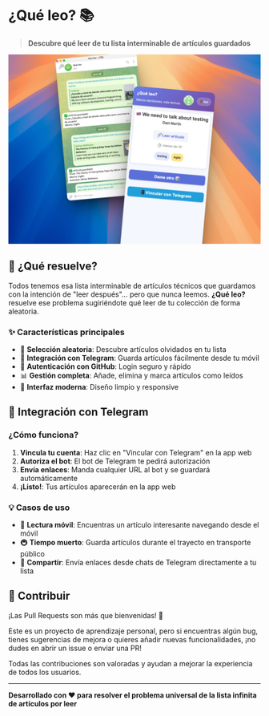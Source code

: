 # ¿Qué leo? 📚

> **Descubre qué leer de tu lista interminable de artículos guardados**

![¿Qué leo? App](./screenshots/app.png)

## 🎯 ¿Qué resuelve?

Todos tenemos esa lista interminable de artículos técnicos que guardamos con la intención de "leer después"... pero que nunca leemos. **¿Qué leo?** resuelve ese problema sugiriéndote qué leer de tu colección de forma aleatoria.

### ✨ Características principales

- 🔄 **Selección aleatoria**: Descubre artículos olvidados en tu lista
- 📱 **Integración con Telegram**: Guarda artículos fácilmente desde tu móvil
- 👤 **Autenticación con GitHub**: Login seguro y rápido
- 📊 **Gestión completa**: Añade, elimina y marca artículos como leídos
- 🎨 **Interfaz moderna**: Diseño limpio y responsive

## 📱 Integración con Telegram

### ¿Cómo funciona?

1. **Vincula tu cuenta**: Haz clic en "Vincular con Telegram" en la app web
2. **Autoriza el bot**: El bot de Telegram te pedirá autorización
3. **Envía enlaces**: Manda cualquier URL al bot y se guardará automáticamente
4. **¡Listo!**: Tus artículos aparecerán en la app web

### 💡 Casos de uso

- 📖 **Lectura móvil**: Encuentras un artículo interesante navegando desde el móvil
- 🚇 **Tiempo muerto**: Guarda artículos durante el trayecto en transporte público
- 💬 **Compartir**: Envía enlaces desde chats de Telegram directamente a tu lista

## 🤝 Contribuir

¡Las Pull Requests son más que bienvenidas! 🎉

Este es un proyecto de aprendizaje personal, pero si encuentras algún bug, tienes sugerencias de mejora o quieres añadir nuevas funcionalidades, ¡no dudes en abrir un issue o enviar una PR!

Todas las contribuciones son valoradas y ayudan a mejorar la experiencia de todos los usuarios.

---

**Desarrollado con ❤️ para resolver el problema universal de la lista infinita de artículos por leer**
